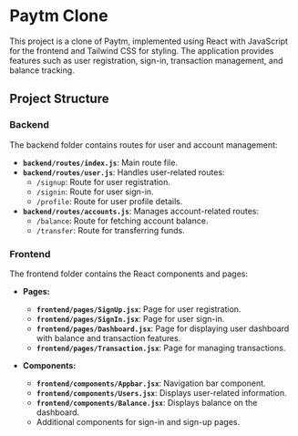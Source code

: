 # Paytm Clone

This project is a clone of Paytm, implemented using React with JavaScript for the frontend and Tailwind CSS for styling. The application provides features such as user registration, sign-in, transaction management, and balance tracking.

## Project Structure

### Backend

The backend folder contains routes for user and account management:

- **`backend/routes/index.js`**: Main route file.
- **`backend/routes/user.js`**: Handles user-related routes:
  - `/signup`: Route for user registration.
  - `/signin`: Route for user sign-in.
  - `/profile`: Route for user profile details.
- **`backend/routes/accounts.js`**: Manages account-related routes:
  - `/balance`: Route for fetching account balance.
  - `/transfer`: Route for transferring funds.

### Frontend

The frontend folder contains the React components and pages:

- **Pages:**
  - **`frontend/pages/SignUp.jsx`**: Page for user registration.
  - **`frontend/pages/SignIn.jsx`**: Page for user sign-in.
  - **`frontend/pages/Dashboard.jsx`**: Page for displaying user dashboard with balance and transaction features.
  - **`frontend/pages/Transaction.jsx`**: Page for managing transactions.

- **Components:**
  - **`frontend/components/Appbar.jsx`**: Navigation bar component.
  - **`frontend/components/Users.jsx`**: Displays user-related information.
  - **`frontend/components/Balance.jsx`**: Displays balance on the dashboard.
  - Additional components for sign-in and sign-up pages.
